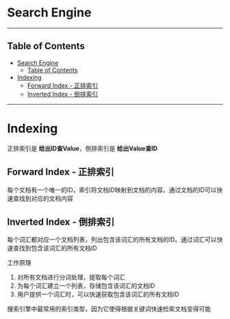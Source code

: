 # Search Engine

---

## Table of Contents

- [Search Engine](#search-engine)
  - [Table of Contents](#table-of-contents)
- [Indexing](#indexing)
  - [Forward Index - 正排索引](#forward-index---正排索引)
  - [Inverted Index - 倒排索引](#inverted-index---倒排索引)

---

# Indexing

正排索引是 **给出ID查Value**，倒排索引是 **给出Value查ID**

## Forward Index - 正排索引

每个文档有一个唯一的ID，索引将文档ID映射到文档的内容。通过文档的ID可以快速查找到对应的文档内容

## Inverted Index - 倒排索引

每个词汇都对应一个文档列表，列出包含该词汇的所有文档的ID。通过词汇可以快速查找到包含该词汇的所有文档ID

工作原理
1. 对所有文档进行分词处理，提取每个词汇
2. 为每个词汇建立一个列表，存储包含该词汇的文档ID
3. 用户提供一个词汇时，可以快速获取包含该词汇的所有文档ID

搜索引擎中最常用的索引类型，因为它使得根据关键词快速检索文档变得可能


